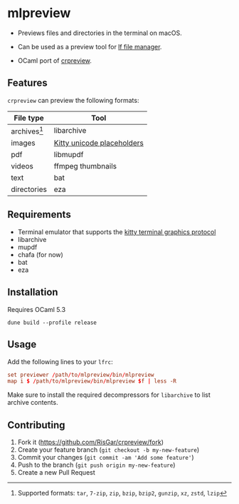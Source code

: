# mlpreview

- Previews files and directories in the terminal on macOS.

- Can be used as a preview tool for [lf file manager](https://github.com/gokcehan/lf).

- OCaml port of [crpreview](https://github.com/RisGar/crpreview).

## Features

`crpreview` can preview the following formats:

| File type    | Tool                                                                                                  |
| ------------ | ----------------------------------------------------------------------------------------------------- |
| archives[^1] | libarchive                                                                                            |
| images       | [Kitty unicode placeholders](https://sw.kovidgoyal.net/kitty/graphics-protocol/#unicode-placeholders) |
| pdf          | libmupdf                                                                                              |
| videos       | ffmpeg thumbnails                                                                                     |
| text         | bat                                                                                                   |
| directories  | eza                                                                                                   |

[^1]: Supported formats: `tar`, `7-zip`, `zip`, `bzip`, `bzip2`, `gunzip`, `xz`, `zstd`, `lzip`

## Requirements

- Terminal emulator that supports the [kitty terminal graphics protocol](https://sw.kovidgoyal.net/kitty/graphics-protocol/)
- libarchive
- mupdf
- chafa (for now)
- bat
- eza

## Installation

Requires OCaml 5.3

```console
dune build --profile release
```

## Usage

Add the following lines to your `lfrc`:

```conf
set previewer /path/to/mlpreview/bin/mlpreview
map i $ /path/to/mlpreview/bin/mlpreview $f | less -R
```

Make sure to install the required decompressors for `libarchive` to list archive contents.

## Contributing

1. Fork it (<https://github.com/RisGar/crpreview/fork>)
2. Create your feature branch (`git checkout -b my-new-feature`)
3. Commit your changes (`git commit -am 'Add some feature'`)
4. Push to the branch (`git push origin my-new-feature`)
5. Create a new Pull Request
